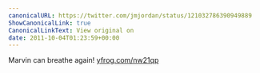 ```yaml
---
canonicalURL: https://twitter.com/jmjordan/status/121032786390949889
ShowCanonicalLink: true
CanonicalLinkText: View original on
date: 2011-10-04T01:23:59+00:00
---
```

Marvin can breathe again! [yfrog.com/nw21qp](http://yfrog.com/nw21qp)